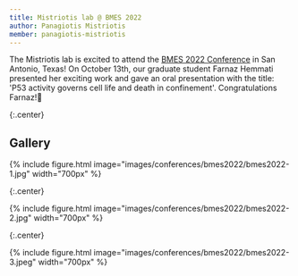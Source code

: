 ```yaml
---
title: Mistriotis lab @ BMES 2022
author: Panagiotis Mistriotis
member: panagiotis-mistriotis
---
```


The Mistriotis lab is excited to attend the [BMES 2022 Conference](https://www.bmes.org/annualmeeting) in San Antonio, Texas! On October 13th, our graduate student Farnaz Hemmati presented her exciting work and gave an oral presentation with the title: 'P53 activity governs cell life and death in confinement'. Congratulations Farnaz!🎉

{:.center}

## Gallery

{%
  include figure.html
  image="images/conferences/bmes2022/bmes2022-1.jpg"
  width="700px"
%}

{:.center}

{%
  include figure.html
  image="images/conferences/bmes2022/bmes2022-2.jpg"
  width="700px"
%}


{:.center}

{%
  include figure.html
  image="images/conferences/bmes2022/bmes2022-3.jpeg"
  width="700px"
%}

